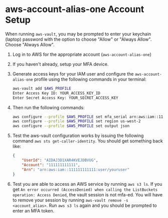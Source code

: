 # aws-account-alias-one Account Setup

When running `aws-vault`, you may be prompted to enter your keychain (laptop) password with the option to choose "Allow" or "Always Allow". Choose "Always Allow".

1. Log in to AWS for the appropriate account (`aws-account-alias-one`)
1. If you haven't already, setup your MFA device.
1. Generate access keys for your IAM user and configure the `aws-account-alias-one` profile using the following commands in your terminal:

   ```bash
   aws-vault add $AWS_PROFILE
   Enter Access Key ID: YOUR_ACCESS_KEY_ID
   Enter Secret Access Key: YOUR_SECRET_ACCESS_KEY
   ```

1. Then run the following commands:

   ```bash
   aws configure --profile $AWS_PROFILE set mfa_serial arn:aws:iam::111111111111:mfa/YOUR_IAM_USER_NAME
   aws configure --profile $AWS_PROFILE set region us-west-2
   aws configure --profile $AWS_PROFILE set output json
   ```

1. Test the aws-vault configuration works by issuing the following command `aws sts get-caller-identity`. You should get something back like:

    ```json
    {
        "UserId": "AIDAJ3D1XAR4KVEJDBVUG",
        "Account": "111111111111",
        "Arn": "arn:aws:iam::111111111111:user/youruser"
    }

1. Test you are able to access an AWS service by running `aws s3 ls`. If you get `An error occurred (AccessDenied) when calling the ListBuckets operation: Access Denied`, the vault session is not mfa-ed. You will have to remove your session by running `aws-vault remove -s <account_alias>`. Run `aws s3 ls` again and you should be prompted to enter an MFA token.
